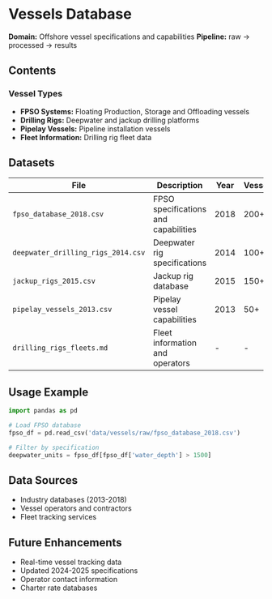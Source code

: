 # Vessels Database

**Domain:** Offshore vessel specifications and capabilities
**Pipeline:** raw → processed → results

## Contents

### Vessel Types
- **FPSO Systems:** Floating Production, Storage and Offloading vessels
- **Drilling Rigs:** Deepwater and jackup drilling platforms
- **Pipelay Vessels:** Pipeline installation vessels
- **Fleet Information:** Drilling rig fleet data

## Datasets

| File | Description | Year | Vessels |
|------|-------------|------|---------|
| `fpso_database_2018.csv` | FPSO specifications and capabilities | 2018 | 200+ |
| `deepwater_drilling_rigs_2014.csv` | Deepwater rig specifications | 2014 | 100+ |
| `jackup_rigs_2015.csv` | Jackup rig database | 2015 | 150+ |
| `pipelay_vessels_2013.csv` | Pipelay vessel capabilities | 2013 | 50+ |
| `drilling_rigs_fleets.md` | Fleet information and operators | - | - |

## Usage Example

```python
import pandas as pd

# Load FPSO database
fpso_df = pd.read_csv('data/vessels/raw/fpso_database_2018.csv')

# Filter by specification
deepwater_units = fpso_df[fpso_df['water_depth'] > 1500]
```

## Data Sources
- Industry databases (2013-2018)
- Vessel operators and contractors
- Fleet tracking services

## Future Enhancements
- Real-time vessel tracking data
- Updated 2024-2025 specifications
- Operator contact information
- Charter rate databases

